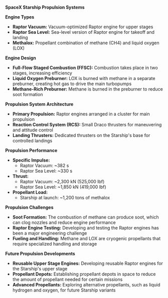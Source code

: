 **SpaceX Starship Propulsion Systems**

**Engine Types**

* **Raptor Vacuum:** Vacuum-optimized Raptor engine for upper stages
* **Raptor Sea Level:** Sea-level version of Raptor engine for takeoff and landing
* **Methalox:** Propellant combination of methane (CH4) and liquid oxygen (LOX)

**Engine Design**

* **Full-Flow Staged Combustion (FFSC):** Combustion takes place in two stages, increasing efficiency
* **Liquid Oxygen Preburner:** LOX is burned with methane in a separate preburner, creating hot gas to drive the main turbopumps
* **Methane-Rich Preburner:** Methane is burned in the preburner to reduce soot formation

**Propulsion System Architecture**

* **Primary Propulsion:** Raptor engines arranged in a cluster for main propulsion
* **Reaction Control System (RCS):** Small Draco thrusters for maneuvering and attitude control
* **Landing Thrusters:** Dedicated thrusters on the Starship's base for controlled landings

**Propulsion Performance**

* **Specific Impulse:**
    * Raptor Vacuum: ~382 s
    * Raptor Sea Level: ~330 s
* **Thrust:**
    * Raptor Vacuum: ~2,300 kN (525,000 lbf)
    * Raptor Sea Level: ~1,850 kN (419,000 lbf)
* **Propellant Load:**
    * Starship at launch: ~1,200 tons of methalox

**Propulsion Challenges**

* **Soot Formation:** The combustion of methane can produce soot, which can clog nozzles and reduce engine performance
* **Raptor Engine Testing:** Developing and testing the Raptor engines has been a major engineering challenge
* **Fueling and Handling:** Methane and LOX are cryogenic propellants that require specialized handling and storage

**Future Propulsion Developments**

* **Reusable Upper Stage Engines:** Developing reusable Raptor engines for the Starship's upper stage
* **Propellant Depots:** Establishing propellant depots in space to reduce the amount of propellant needed for certain missions
* **Advanced Propellants:** Exploring alternative propellants, such as liquid hydrogen and oxygen, for future Starship variants
